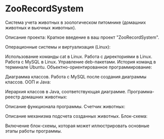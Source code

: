 # ZooRecordSystem
Cистема учета животных в зоологическом питомнике (домашних животных и вьючных животных).

Описание проекта: Краткое введение в ваш проект "ZooRecordSystem".

Операционные системы и виртуализация (Linux):

Использование команды cat в Linux.
Работа с директориями в Linux.
Работа с MySQL в Linux.
Управление deb-пакетами.
История команд в терминале Ubuntu.
Объектно-ориентированное программирование:

Диаграмма классов.
Работа с MySQL после создания диаграммы классов.
ООП и Java:

Иерархия классов в Java, соответствующая диаграмме.
Программа-реестр домашних животных:

Описание функционала программы.
Счетчик животных:

Описание механизма подсчета созданных животных.
Блок-схема:

Включение блок-схемы, которая может иллюстрировать основные этапы работы программы.

